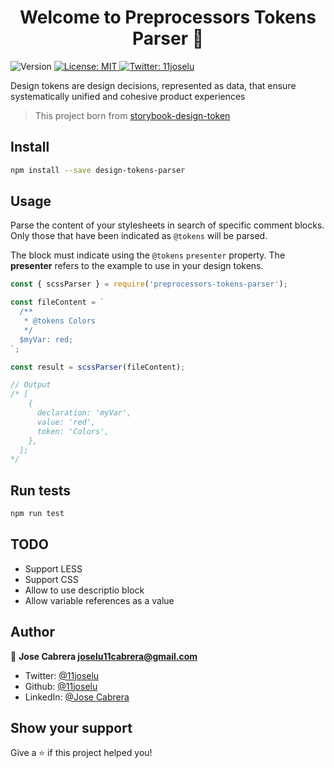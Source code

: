 <h1 align="center">Welcome to Preprocessors Tokens Parser 👋</h1>
<p>
  <img alt="Version" src="https://img.shields.io/badge/version-0.0.1-blue.svg?cacheSeconds=2592000" />
  <a href="#" target="_blank">
    <img alt="License: MIT" src="https://img.shields.io/badge/License-MIT-yellow.svg" />
  </a>
  <a href="https://twitter.com/11joselu" target="_blank">
    <img alt="Twitter: 11joselu" src="https://img.shields.io/twitter/follow/11joselu.svg?style=social" />
  </a>
</p>

Design tokens are design decisions, represented as data, that ensure systematically unified and cohesive product experiences

> This project born from [storybook-design-token](https://github.com/UX-and-I/storybook-design-token)

## Install

```sh
npm install --save design-tokens-parser
```

## Usage

Parse the content of your stylesheets in search of specific comment blocks. Only those that have been indicated as <code>@tokens</code> will be parsed.

The block must indicate using the <code>@tokens</code> <code>presenter</code> property. The **presenter** refers to the example to use in your design tokens.

```javascript
const { scssParser } = require('preprocessors-tokens-parser');

const fileContent = `
  /**
   * @tokens Colors
   */
  $myVar: red;
`;

const result = scssParser(fileContent);

// Output
/* [
    {
      declaration: 'myVar',
      value: 'red',
      token: 'Colors',
    },
  ];
*/
```

## Run tests

```sh
npm run test
```

## TODO

- Support LESS
- Support CSS
- Allow to use descriptio block
- Allow variable references as a value

## Author

👤 **Jose Cabrera <joselu11cabrera@gmail.com>**

- Twitter: [@11joselu](https://twitter.com/11joselu)
- Github: [@11joselu](https://github.com/11joselu)
- LinkedIn: [@Jose Cabrera](www.linkedin.com/in/jose-cabrera-8543b9b3)

## Show your support

Give a ⭐️ if this project helped you!
